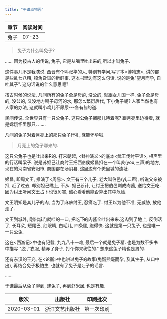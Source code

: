 ```yaml
---
title: "于谦动物园"
---
```



|章节|阅读时间|
|----|---- |
|兔子| 07-23|

> 兔子为什么叫兔子?  

...... 因为按古人的传说, 兔子, 它是从嘴里吐出来的,所以才叫兔子.  

这件事儿不是我瞎说. 西晋有个叫张华的人, 特别有学问,写了本<博物志>, 讲的都是些乱七八糟, 犄角旮沓的新鲜事. 这本书里边有这么句话, 说的是兔"望月而孕, 自吐其子". 这句话说的什么意思呢?  

按古时候的说法, 凡间所有的兔子全是母的, 没公的, 就跟女儿国一样. 兔子全是母的, 没公的, 又没地方喝子母河的水, 那怎么繁衍后代, 下小兔子呢? 人家当然也有人家的办法, 这就叫小鸡儿不尿尿---各有各的道.  

民间传说, 全世界只有一只公兔子. 这只公兔子搁那儿待着呢? 跟月亮里边待着, 就是嫦娥怀里那只. ......  

凡间的兔子对着月亮上的那只兔子行礼, 就能怀孕啦.  

> 月亮上的兔子哪来的.

这只公兔子也是吐出来R的. 打宋朝起, <封神演义>的底本<武王伐纣平话>, 相声里的行话叫梁子. 说是苏妲己让商纣王把西伯侯姬昌扣在一个叫羑(you,三声)的地方, 现在的河南省安阳市, 商国都在汤阴县, 这里边有个羑里城的遗址.  

姬昌, 即周文王, 推演了<周易>. 文王有三个儿子, 老大叫伯邑(yi,二声), 听说父亲被扣, 赶了过去, 却别妲己瞧上, 不从. 妲己设计, 让纣王把伯邑剁成肉酱, 送给文王吃. 因为纣王听闻文王占卜也很厉害, 诚心看看他能否算出其中危险.  

文王明知是其儿子的肉, 当为了麻痹纣王, 忍痛吃了. 纣王以为他不准, 无威胁, 放他走了.  

文王到城外, 刚出城门就哇的一口, 把吃下的肉酱全吐出来来.这肉到了地上, 反倒活了, 长耳朵, 短尾巴, 红眼睛, 白毛儿, 四条腿, 跑得快. 这就是第一只兔子, 也是唯一一只公兔.  

这在<西游记>中也有记载, 九九八十一难, 最后一个就是兔子精. 也是为数不多书中描写 "脱了衣服, 精赤了身子, 打个你来我往的." 想来这兔子精也是男的.  

还有东汉的王充, 在<论衡>中也讲过兔子的故事(兔舐熊毫而孕, 及其生子, 从口中出), 再结合兔子极怕生, 也就有了兔子是吐子的谣言.  

......

于谦最后从兔子聊到, 逮兔子, 再到虾米居. 也是有趣.  


|版次 |出版社|印刷批次
|----|---- |----|
|2020-03-01| 浙江文艺出版社|第一次印刷|
